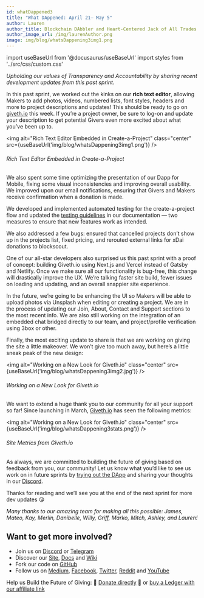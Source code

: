 ```yaml
---
id: whatDappened3
title: "What DAppened: April 21— May 5"
author: Lauren
author_title: Blockchain DAbbler and Heart-Centered Jack of All Trades
author_image_url: /img/laurenAuthor.png
image: img/blog/whatsDappening3img1.png
---
```

import useBaseUrl from '@docusaurus/useBaseUrl'
import styles from '../src/css/custom.css'

_Upholding our values of Transparency and Accountability by sharing recent development updates from this past sprint._

In this past sprint, we worked out the kinks on our **rich text editor**, allowing Makers to add photos, videos, numbered lists, font styles, headers and more to project descriptions and updates! This should be ready to go on [giveth.io](https://giveth.io/) this week. If you’re a project owner, be sure to log-on and update your description to get potential Givers even more excited about what you’ve been up to.

<img alt="Rich Text Editor Embedded in Create-a-Project" class="center" src={useBaseUrl('img/blog/whatsDappening3img1.png')} />

###### Rich Text Editor Embedded in Create-a-Project

We also spent some time optimizing the presentation of our Dapp for Mobile, fixing some visual inconsistencies and improving overall usability. We improved upon our email notifications, ensuring that Givers and Makers receive confirmation when a donation is made.

We developed and implemented automated testing for the create-a-project flow and updated the [testing guidelines](https://docs.giveth.io/docs/testing-guidelines/) in our documentation — two measures to ensure that new features work as intended.

We also addressed a few bugs: ensured that cancelled projects don’t show up in the projects list, fixed pricing, and rerouted external links for xDai donations to blockscout.

One of our all-star developers also surprised us this past sprint with a proof of concept: building Giveth.io using Next.js and Vercel instead of Gatsby and Netlify. Once we make sure all our functionality is bug-free, this change will drastically improve the UX. We’re talking faster site build, fewer issues on loading and updating, and an overall snappier site experience.

In the future, we’re going to be enhancing the UI so Makers will be able to upload photos via Unsplash when editing or creating a project. We are in the process of updating our Join, About, Contact and Support sections to the most recent info. We are also still working on the integration of an embedded chat bridged directly to our team, and project/profile verification using 3box or other.

Finally, the most exciting update to share is that we are working on giving the site a little makeover. We won’t give too much away, but here’s a little sneak peak of the new design:

<img alt="Working on a New Look for Giveth.io" class="center" src={useBaseUrl('img/blog/whatsDappening3img2.jpg')} />

###### Working on a New Look for Giveth.io

We want to extend a huge thank you to our community for all your support so far! Since launching in March, [Giveth.io](https://giveth.io/) has seen the following metrics:

<img alt="Working on a New Look for Giveth.io" class="center" src={useBaseUrl('img/blog/whatsDappening3stats.png')} />

###### Site Metrics from Giveth.io

As always, we are committed to building the future of giving based on feedback from you, our community! Let us know what you’d like to see us work on in future sprints by [trying out the DApp](http://giveth.io/) and sharing your thoughts in our [Discord](https://discord.com/invite/JftjK8Un3z).

Thanks for reading and we’ll see you at the end of the next sprint for more dev updates 😘

_Many thanks to our amazing team for making all this possible: James, Mateo, Kay, Merlin, Danibelle, Willy, Griff, Marko, Mitch, Ashley, and Lauren!_

## Want to get more involved?

*   Join us on [Discord](https://discord.gg/JftjK8Un3z) or [Telegram](http://t.me/givethio)
*   Discover our [Site](http://giveth.io/), [Docs](https://docs.giveth.io/) and [Wiki](https://wiki.giveth.io/)
*   Fork our code on [GitHub](https://github.com/Giveth/)
*   Follow us on [Medium](http://medium.com/giveth/), [Facebook](https://www.facebook.com/givethio), [Twitter](http://twitter.com/givethio), [Reddit](https://www.reddit.com/r/giveth/) and [YouTube](https://www.youtube.com/channel/UClfutpRoY0WTVnq0oB0E0wQ)

Help us Build the Future of Giving: 🦄 [Donate directly](http://donate.giveth.io/) 🦄 or [buy a Ledger with our affiliate link](https://www.ledgerwallet.com/products/ledger-nano-s?utm_source=&utm_medium=affiliate&utm_campaign=d663)
